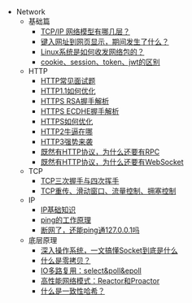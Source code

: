 <!-- _sidebar.md -->

* Network
  * 基础篇
    * [TCP/IP 网络模型有哪几层？](ProjectDocs/network/TCP-IP网络模型有哪几层？.md) 
    * [键入网址到网页显示，期间发生了什么？](ProjectDocs/network/键入网址到网页显示，期间发生了什么？.md) 
    * [Linux系统是如何收发网络包的？](ProjectDocs/network/Linux系统是如何收发网络包的？.md) 
    * [cookie、session、token、jwt的区别](ProjectDocs/network/cookie、session、token、jwt的区别.md) 
  * HTTP
    * [HTTP常见面试题](/ProjectDocs/network/HTTP常见面试题.md) 
    * [HTTP1.1如何优化](/ProjectDocs/network/HTTP1.1如何优化.md) 
    * [HTTPS RSA握手解析](/ProjectDocs/network/HTTPS-RSA握手解析.md) 
    * [HTTPS ECDHE握手解析](/ProjectDocs/network/HTTPS-ECDHE握手解析.md) 
    * [HTTPS如何优化](/ProjectDocs/network/HTTPS如何优化.md) 
    * [HTTP2牛逼在哪](/ProjectDocs/network/HTTP2牛逼在哪.md) 
    * [HTTP3强势来袭](/ProjectDocs/network/HTTP3强势来袭.md) 
    * [既然有HTTP协议，为什么还要有RPC](/ProjectDocs/network/既然有HTTP协议，为什么还要有RPC.md) 
    * [既然有HTTP协议，为什么还要有WebSocket](/ProjectDocs/network/既然有HTTP协议，为什么还要有WebSocket.md)  
  * TCP
    * [TCP三次握手与四次挥手](/ProjectDocs/network/TCP三次握手与四次挥手.md) 
    * [TCP重传、滑动窗口、流量控制、拥塞控制](/ProjectDocs/network/TCP重传、滑动窗口、流量控制、拥塞控制.md) 
  * IP
    * [IP基础知识](/ProjectDocs/network/IP基础知识.md) 
    * [ping的工作原理](/ProjectDocs/network/ping的工作原理.md) 
    * [断网了，还能ping通127.0.0.1吗](ProjectDocs/network/断网了，还能ping通127.0.0.1吗.md) 
  * 底层原理
    * [深入操作系统，一文搞懂Socket到底是什么](/ProjectDocs/network/深入操作系统，一文搞懂Socket到底是什么.md)
    * [什么是零拷贝？](/ProjectDocs/network/什么是零拷贝？.md)
    * [IO多路复用：select&poll&epoll](/ProjectDocs/network/IO多路复用：select&poll&epoll.md)
    * [高性能网络模式：Reactor和Proactor](/ProjectDocs/network/高性能网络模式：Reactor和Proactor.md)
    * [什么是一致性哈希？](/ProjectDocs/network/什么是一致性哈希？.md)  